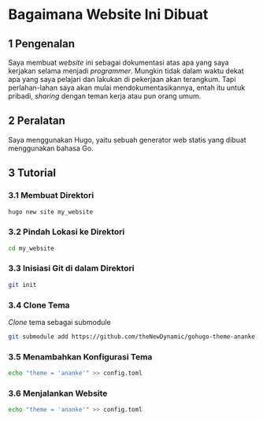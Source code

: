 # Bagaimana Website Ini Dibuat




## 1 Pengenalan

Saya membuat *website* ini sebagai dokumentasi atas apa yang saya kerjakan selama menjadi *programmer*. Mungkin tidak dalam waktu dekat apa yang saya pelajari dan lakukan di pekerjaan akan terangkum. Tapi perlahan-lahan saya akan mulai mendokumentasikannya, entah itu untuk pribadi, *sharing* dengan teman kerja atau pun orang umum.

## 2 Peralatan

Saya menggunakan Hugo, yaitu sebuah generator web statis yang dibuat menggunakan bahasa Go.

## 3 Tutorial

### 3.1 Membuat Direktori

```bash
hugo new site my_website
```

### 3.2 Pindah Lokasi ke Direktori

```bash
cd my_website
```

### 3.3 Inisiasi Git di dalam Direktori

```bash
git init
```

### 3.4 Clone Tema

*Clone* tema sebagai submodule
```bash
git submodule add https://github.com/theNewDynamic/gohugo-theme-ananke themes/ananke
```

### 3.5 Menambahkan Konfigurasi Tema

```bash
echo "theme = 'ananke'" >> config.toml
```

### 3.6 Menjalankan Website

```bash
echo "theme = 'ananke'" >> config.toml
```
